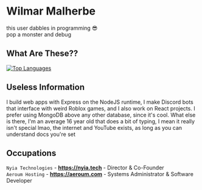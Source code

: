 # Wilmar Malherbe

this user dabbles in programming 😎  
pop a monster and debug 

## What Are These??

[![Top Languages](https://github-readme-stats.vercel.app/api/top-langs/?username=williewalvis&layout=compact&theme=dark)](https://github.com/williewalvis)

## Useless Information

I build web apps with Express on the NodeJS runtime, I make Discord bots that interface with weird Roblox games, and I also work on React projects. I prefer using MongoDB above any other database, since it's cool. What else is there, I'm an average 16 year old that does a bit of typing, I mean it really isn't special lmao, the internet and YouTube exists, as long as you can understand docs you're set

## Occupations
`Nyia Technologies` - **https://nyia.tech** - Director & Co-Founder  
`Aeroum Hosting` - **https://aeroum.com** - Systems Administrator & Software Developer
